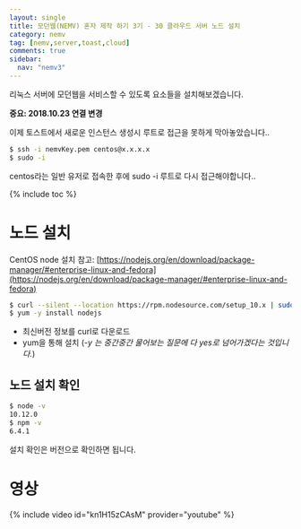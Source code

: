 ```yaml
---
layout: single
title: 모던웹(NEMV) 혼자 제작 하기 3기 - 30 클라우드 서버 노드 설치
category: nemv
tag: [nemv,server,toast,cloud]
comments: true
sidebar:
  nav: "nemv3"
---
```


리눅스 서버에 모던웹을 서비스할 수 있도록 요소들을 설치해보겠습니다.

**중요: 2018.10.23 연결 변경**
  
이제 토스트에서 새로운 인스턴스 생성시 루트로 접근을 못하게 막아놓았습니다..

```bash
$ ssh -i nemvKey.pem centos@x.x.x.x
$ sudo -i
```

centos라는 일반 유저로 접속한 후에 sudo -i 루트로 다시 접근해야합니다..

{% include toc %}

# 노드 설치

CentOS node 설치 참고: [https://nodejs.org/en/download/package-manager/#enterprise-linux-and-fedora](https://nodejs.org/en/download/package-manager/#enterprise-linux-and-fedora)

```bash
$ curl --silent --location https://rpm.nodesource.com/setup_10.x | sudo bash -
$ yum -y install nodejs
```

- 최신버전 정보를 curl로 다운로드
- yum을 통해 설치 (_-y 는 중간중간 물어보는 질문에 다 yes로 넘어가겠다는 것입니다._)

## 노드 설치 확인

```bash
$ node -v
10.12.0
$ npm -v
6.4.1
```

설치 확인은 버전으로 확인하면 됩니다.

# 영상

{% include video id="kn1H15zCAsM" provider="youtube" %}   




